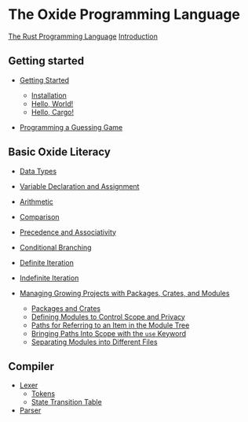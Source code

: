 # The Oxide Programming Language

[The Rust Programming Language](title-page.md)
[Introduction](ch00-00-introduction.md)

## Getting started

- [Getting Started](ch01-00-getting-started.md)
    - [Installation](ch01-01-installation.md)
    - [Hello, World!](ch01-02-hello-world.md)
    - [Hello, Cargo!](ch01-03-hello-cargo.md)

- [Programming a Guessing Game](ch02-00-guessing-game-tutorial.md)

## Basic Oxide Literacy

- [Data Types]()

- [Variable Declaration and Assignment]()

- [Arithmetic]()

- [Comparison]()

- [Precedence and Associativity]()

- [Conditional Branching]()

- [Definite Iteration]()

- [Indefinite Iteration]()

- [Managing Growing Projects with Packages, Crates, and Modules](ch07-00-managing-growing-projects-with-packages-crates-and-modules.md)
    - [Packages and Crates](ch07-01-packages-and-crates.md)
    - [Defining Modules to Control Scope and Privacy](ch07-02-defining-modules-to-control-scope-and-privacy.md)
    - [Paths for Referring to an Item in the Module Tree](ch07-03-paths-for-referring-to-an-item-in-the-module-tree.md)
    - [Bringing Paths Into Scope with the `use` Keyword](ch07-04-bringing-paths-into-scope-with-the-use-keyword.md)
    - [Separating Modules into Different Files](ch07-05-separating-modules-into-different-files.md)
 
## Compiler

- [Lexer](ch09-00-lexer.md)
    - [Tokens]()
    - [State Transition Table]()
- [Parser](ch10-00-parser.md)
